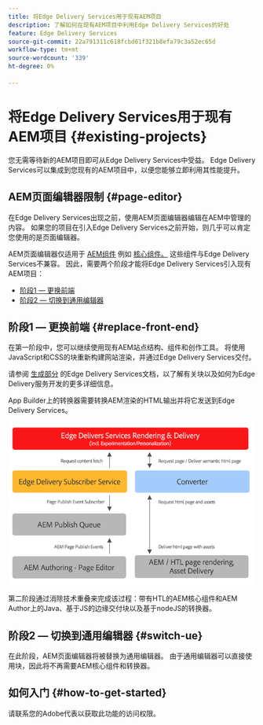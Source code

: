 ```yaml
---
title: 将Edge Delivery Services用于现有AEM项目
description: 了解如何在现有AEM项目中利用Edge Delivery Services的好处
feature: Edge Delivery Services
source-git-commit: 22a791311c618fcbd61f321b8efa79c3a52ec65d
workflow-type: tm+mt
source-wordcount: '339'
ht-degree: 0%

---
```



# 将Edge Delivery Services用于现有AEM项目 {#existing-projects}

您无需等待新的AEM项目即可从Edge Delivery Services中受益。 Edge Delivery Services可以集成到您现有的AEM项目中，以便您能够立即利用其性能提升。

## AEM页面编辑器限制 {#page-editor}

在Edge Delivery Services出现之前，使用AEM页面编辑器编辑在AEM中管理的内容。 如果您的项目在引入Edge Delivery Services之前开始，则几乎可以肯定您使用的是页面编辑器。

AEM页面编辑器仅适用于 [AEM组件](/help/implementing/developing/components/overview.md) 例如 [核心组件。](https://experienceleague.adobe.com/docs/experience-manager-core-components/using/introduction.html) 这些组件与Edge Delivery Services不兼容。 因此，需要两个阶段才能将Edge Delivery Services引入现有AEM项目：

* [阶段1 — 更换前端](#replace-front-end)
* [阶段2 — 切换到通用编辑器](#switch-ue)

## 阶段1 — 更换前端 {#replace-front-end}

在第一阶段中，您可以继续使用现有AEM站点结构、组件和创作工具。 将使用JavaScript和CSS的块重新构建网站渲染，并通过Edge Delivery Services交付。

请参阅 [生成部分](/help/edge/developer/block-collection.md) 的Edge Delivery Services文档，以了解有关块以及如何为Edge Delivery服务开发的更多详细信息。

App Builder上的转换器需要转换AEM渲染的HTML输出并将它发送到Edge Delivery Services。

![发布流中的内容转换器](assets/content-converter.png)

第二阶段通过消除技术重叠来完成该过程：带有HTL的AEM核心组件和AEM Author上的Java、基于JS的边缘交付块以及基于nodeJS的转换器。

## 阶段2 — 切换到通用编辑器 {#switch-ue}

在此阶段，AEM页面编辑器将被替换为通用编辑器。 由于通用编辑器可以直接使用块，因此将不再需要AEM核心组件和转换器。

## 如何入门 {#how-to-get-started}

请联系您的Adobe代表以获取此功能的访问权限。
